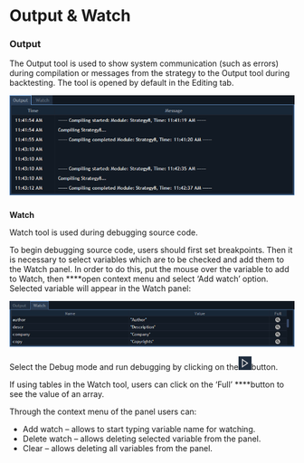 # Output & Watch

### **Output**

The Output tool is used to show system communication \(such as errors\) during compilation or messages from the strategy to the Output tool during backtesting. The tool is opened by default in the Editing tab.

![](../../.gitbook/assets/1%20%2821%29.png)

### 
**Watch**

Watch tool is used during debugging source code.

To begin debugging source code, users should first set breakpoints. Then it is necessary to select variables which are to be checked and add them to the Watch panel. In order to do this, put the mouse over the variable to add to Watch, then ****open context menu and select ‘Add watch’ option. Selected variable will appear in the Watch panel:

![](../../.gitbook/assets/2%20%2813%29.png)

Select the Debug mode and run debugging by clicking on the![](../../.gitbook/assets/3%20%2844%29.png)button.

If using tables in the Watch tool, users can click on the ‘Full’ ****button to see the value of an array.

Through the context menu of the panel users can:

* Add watch – allows to start typing variable name for watching.
* Delete watch – allows deleting selected variable from the panel.
* Clear – allows deleting all variables from the panel.

